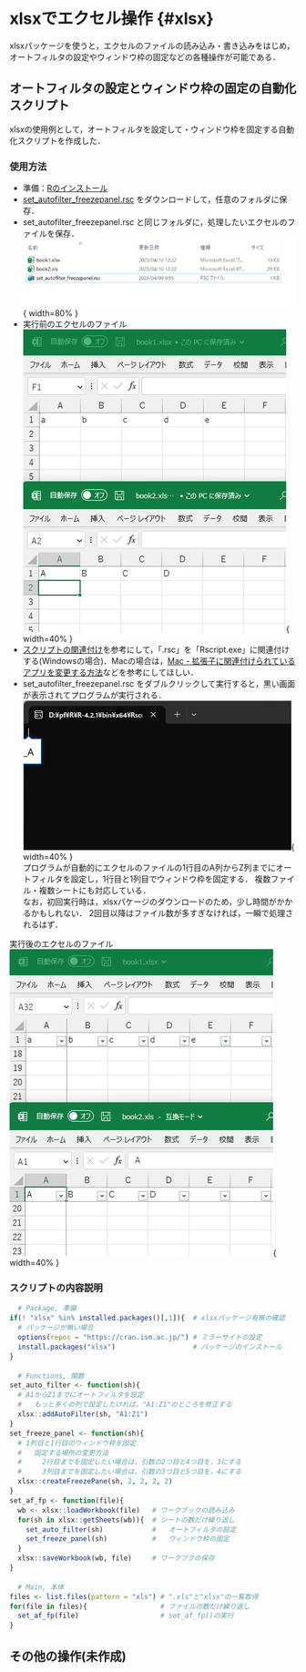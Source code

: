 # xlsxでエクセル操作 {#xlsx}

xlsxパッケージを使うと，エクセルのファイルの読み込み・書き込みをはじめ，
オートフィルタの設定やウィンドウ枠の固定などの各種操作が可能である．


## オートフィルタの設定とウィンドウ枠の固定の自動化スクリプト

xlsxの使用例として，オートフィルタを設定して・ウィンドウ枠を固定する自動化スクリプトを作成した．

### 使用方法   
- 準備：<a href="https://matutosi.github.io/retc/install.html">Rのインストール</a>   
- <a href="https://gist.githubusercontent.com/matutosi/fe217c7ed934dd242d6798aca846d902/raw/c7b93586db398f801d469bd98a9e764a04a4a8e2/set_autofilter_freezepanel.rsc" download>set_autofilter_freezepanel.rsc</a>
をダウンロードして，任意のフォルダに保存．   
- set_autofilter_freezepanel.rsc と同じフォルダに，処理したいエクセルのファイルを保存．   
![](img/set_autofilter_freezepanel01.png){ width=80% }    
- 実行前のエクセルのファイル   
![](img/set_autofilter_freezepanel02.png){ width=40% }   
- <a href="https://matutosi.github.io/retc/assoc.html">スクリプトの関連付け</a>を参考にして，「.rsc」を「Rscript.exe」に関連付けする(Windowsの場合)．Macの場合は，<a href="https://pc-karuma.net/mac-extension-related-app-change/">Mac - 拡張子に関連付けられているアプリを変更する方法</a>などを参考にしてほしい．  
- set_autofilter_freezepanel.rsc をダブルクリックして実行すると，黒い画面が表示されてプログラムが実行される．   
![](img/set_autofilter_freezepanel03.png){ width=40% }   
プログラムが自動的にエクセルのファイルの1行目のA列からZ列までにオートフィルタを設定し，1行目と1列目でウィンドウ枠を固定する．
複数ファイル・複数シートにも対応している．   
なお，初回実行時は，xlsxパケージのダウンロードのため，少し時間がかかるかもしれない．
2回目以降はファイル数が多すぎなければ，一瞬で処理されるはず．   

実行後のエクセルのファイル   
![](img/set_autofilter_freezepanel04.png){ width=40% }   

### スクリプトの内容説明   


```r
  # Package, 準備
if(! "xlsx" %in% installed.packages()[,1]){  # xlsxパッケージ有無の確認
  # パッケージが無い場合
  options(repos = "https://cran.ism.ac.jp/") # ミラーサイトの設定
  install.packages("xlsx")                   # パッケージのインストール
}

  # Functions, 関数
set_auto_filter <- function(sh){
  # A1からZ1までにオートフィルタを設定
  #   もっと多くの列で設定したければ，"A1:Z1"のところを修正する
  xlsx::addAutoFilter(sh, "A1:Z1")
}
set_freeze_panel <- function(sh){
  # 1列目と1行目のウィンドウ枠を固定
  #   固定する場所の変更方法
  #     2行目までを固定したい場合は，引数の2つ目と4つ目を，3にする
  #     3列目までを固定したい場合は，引数の3つ目と5つ目を，4にする
  xlsx::createFreezePane(sh, 2, 2, 2, 2)
}
set_af_fp <- function(file){
  wb <- xlsx::loadWorkbook(file)   # ワークブックの読み込み
  for(sh in xlsx::getSheets(wb)){  # シートの数だけ繰り返し
    set_auto_filter(sh)            #   オートフィルタの設定
    set_freeze_panel(sh)           #   ウィンドウ枠の固定
  }
  xlsx::saveWorkbook(wb, file)     # ワークブクの保存
}

  # Main, 本体
files <- list.files(pattern = "xls") # ".xls"と"xlsx"の一覧取得
for(file in files){                  # ファイルの数だけ繰り返し
  set_af_fp(file)                    # set_af_fp()の実行
}
```


## その他の操作(未作成)


